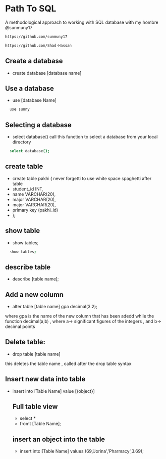 
# Path To SQL 

A methodological approach to working with SQL database with my hombre @sunmuny17
```bash
https://github.com/sunmuny17
```
```bash
https://github.com/Shad-Hassan
```


## Create a database
- create database [database name]

## Use a database
- use [database Name]

```bash
  use sunny    
```

## Selecting a database
- select database()
call this function to select a database from your local directory
```bash
  select database();    
```


## create table 
- create table pakhi (
never forgetti to use white space spaghetti after table
- student_id INT,
- name VARCHAR(20),
- major VARCHAR(20),
- major VARCHAR(20),
- primary key (pakhi_id)
- );

## show table
- show tables;

```bash
  show tables;    
```

## describe table
- describe [table name];

## Add a new column
- alter table [table name] gpa decimal(3.2);
 
 where gpa is the name of the new column that has been adedd while the function decimal(a,b) , where a→ significant figures of the integers , and b→ decimal points

 ## Delete table:
- drop table [table name]
 
 this deletes the table name , called after the drop table syntax

  ## Insert new data into table 
 - insert into [Table Name] value [{object}]

   ## Full table view
   - select *
   -  fromt [Table Name];
  
   ## insert an object into the table
   - insert into [Table Name] values (69,'Jorina','Pharmacy',3.69);
 

